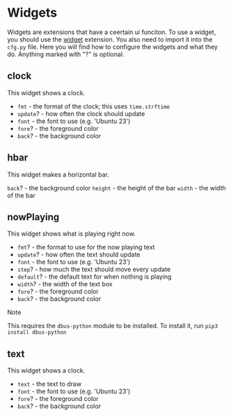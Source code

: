 # Widgets

Widgets are extensions that have a ceertain ui funciton. To use a widget, you should use the [widget](../readme.md#widget) extension. You also need to import it into the ``cfg.py`` file. Here you will find how to configure the widgets and what they do.
Anything marked with "?" is optional.

## clock

This widget shows a clock.

- ``fmt`` - the format of the clock; this uses ``time.strftime``
- ``update``? - how often the clock should update
- ``font`` - the font to use (e.g. 'Ubuntu 23')
- ``fore``? - the foreground color
- ``back``? - the background color

## hbar

This widget makes a horizontal bar.

``back``? - the background color
``height`` - the height of the bar
``width`` - the width of the bar

## nowPlaying

This widget shows what is playing right now.

- ``fmt``? - the format to use for the now playing text
- ``update``? - how often the text should update
- ``font`` - the font to use (e.g. 'Ubuntu 23')
- ``step``? - how much the text should move every update
- ``default``? - the default text for when nothing is playing
- ``width``? - the width of the text box
- ``fore``? - the foreground color
- ``back``? - the background color

> [!NOTE]
> This requires the ``dbus-python`` module to be installed. To install it, run ``pip3 install dbus-python``

## text

This widget shows a clock.

- ``text`` - the text to draw
- ``font`` - the font to use (e.g. 'Ubuntu 23')
- ``fore``? - the foreground color
- ``back``? - the background color
